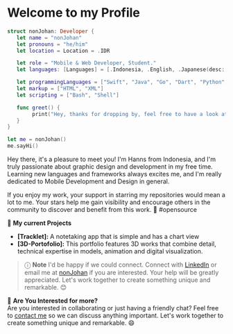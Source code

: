<!--
**HadHanns/HadHanns** is a ✨ _special_ ✨ repository because its `README.md` (this file) appears on your GitHub profile.

Here are some ideas to get you started:

- 🔭 I’m currently working on ...
- 🌱 I’m currently learning ...
- 👯 I’m looking to collaborate on ...
- 🤔 I’m looking for help with ...
- 💬 Ask me about ...
- 📫 How to reach me: ...
- 😄 Pronouns: ...
- ⚡ Fun fact: ...
-->

# Welcome to my Profile

```swift
struct nonJohan: Developer {
   let name = "nonJohan"
   let pronouns = "he/him"
   let location = Location = .IDR

   let role = "Mobile & Web Developer, Student."
   let languages: [Languages] = [.Indonesia, .English, .Japanese(desc: "Passive")]

   let programmingLanguages = ["Swift", "Java", "Go", "Dart", "Python", "SQL", "React"]
   let markup = ["HTML", "XML"]
   let scripting = ["Bash", "Shell"]

   func greet() {
        print("Hey, thanks for dropping by, feel free to have a look at my work! 👋")
   }
}

let me = nonJohan()
me.sayHi()
```

Hey there, it's a pleasure to meet you! I'm Hanns from Indonesia, and I'm truly passionate about graphic design and development in my free time. Learning new languages and frameworks always excites me, and I'm really dedicated to Mobile Development and Design in general.

If you enjoy my work, your support in starring my repositories would mean a lot to me. Your stars help me gain visibility and encourage others in the community to discover and benefit from this work. 🌟 #opensource

🚀 **My current Projects**
- **[Tracklet]:** A notetaking app that is simple and has a chart view
- **[3D-Portofolio]:** This portfolio features 3D works that combine detail, technical expertise in models, animation and digital visualization.


> ⓘ **Note** 
I'd be happy if we could connect. Connect with [LinkedIn](wait) or email me at [nonJohan](mailto:[nonjohan@gmail.com]) if you are interested. Your help will be greatly appreciated. Let's work together to create something unique and remarkable. 😊

💪 **Are You Interested for more?** <br/>
Are you interested in collaborating or just having a friendly chat? Feel free to [contact me](mailto:[nonjohan@gmail.com]) so we can discuss anything important. Let's work together to create something unique and remarkable. 😄

<!-- **Let's Connect** 🤝   -->
<!-- [![LinkedIn](https://img.icons8.com/ios-filled/50/000000/linkedin.png)]() -->

